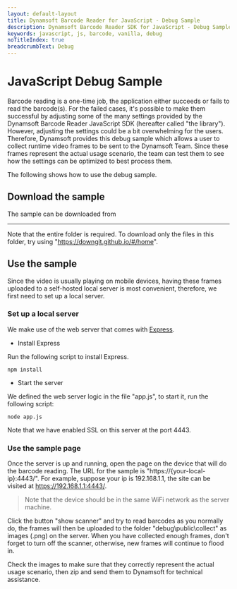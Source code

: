 ```yaml
---
layout: default-layout
title: Dynamsoft Barcode Reader for JavaScript - Debug Sample
description: Dynamsoft Barcode Reader SDK for JavaScript - Debug Sample
keywords: javascript, js, barcode, vanilla, debug
noTitleIndex: true
breadcrumbText: Debug
---
```


# JavaScript Debug Sample

Barcode reading is a one-time job, the application either succeeds or fails to read the barcode(s). For the failed cases, it's possible to make them successful by adjusting some of the many settings provided by the Dynamsoft Barcode Reader JavaScript SDK (hereafter called "the library"). However, adjusting the settings could be a bit overwhelming for the users. Therefore, Dynamsoft provides this debug sample which allows a user to collect runtime video frames to be sent to the Dynamsoft Team. Since these frames represent the actual usage scenario, the team can test them to see how the settings can be optimized to best process them.

The following shows how to use the debug sample.

## Download the sample

The sample can be downloaded from

***

Note that the entire folder is required. To download only the files in this folder, try using "https://downgit.github.io/#/home".

## Use the sample

Since the video is usually playing on mobile devices, having these frames uploaded to a self-hosted local server is most convenient, therefore, we first need to set up a local server.

### Set up a local server

We make use of the web server that comes with [Express](https://expressjs.com/).

* Install Express

Run the following script to install Express.

`npm install`

* Start the server

We defined the web server logic in the file "app.js", to start it, run the following script:

`node app.js`

Note that we have enabled SSL on this server at the port 4443.

### Use the sample page

Once the server is up and running, open the page on the device that will do the barcode reading. The URL for the sample is "https://{your-local-ip}:4443/". For example, suppose your ip is 192.168.1.1, the site can be visited at https://192.168.1.1:4443/.

> Note that the device should be in the same WiFi network as the server machine.

Click the button "show scanner" and try to read barcodes as you normally do, the frames will then be uploaded to the folder "debug\public\collect" as images (.png) on the server. When you have collected enough frames, don't forget to turn off the scanner, otherwise, new frames will continue to flood in.

Check the images to make sure that they correctly represent the actual usage scenario, then zip and send them to Dynamsoft for technical assistance.